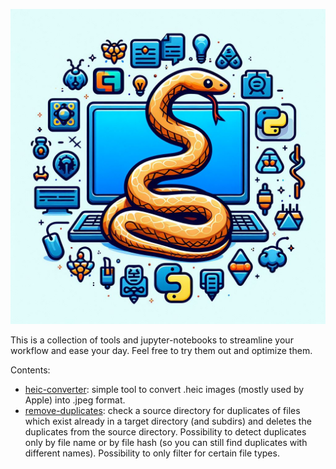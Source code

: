 ![](https://github.com/duerrhannes/duerrhannes.github.io/blob/a45a6db4c06c3e1e0adff250b80f9d7f83afd1a8/images/toolbox_thumbnail.jpg)


This is a collection of tools and jupyter-notebooks to streamline your workflow and ease your day. Feel free to try them out and optimize them.

Contents:
- [heic-converter](heic-converter): simple tool to convert .heic images (mostly used by Apple) into .jpeg format.
- [remove-duplicates](remove-duplicates): check a source directory for duplicates of files which exist already in a target directory (and subdirs) and deletes the duplicates from the source directory. Possibility to detect duplicates only by file name or by file hash (so you can still find duplicates with different names). Possibility to only filter for certain file types.
